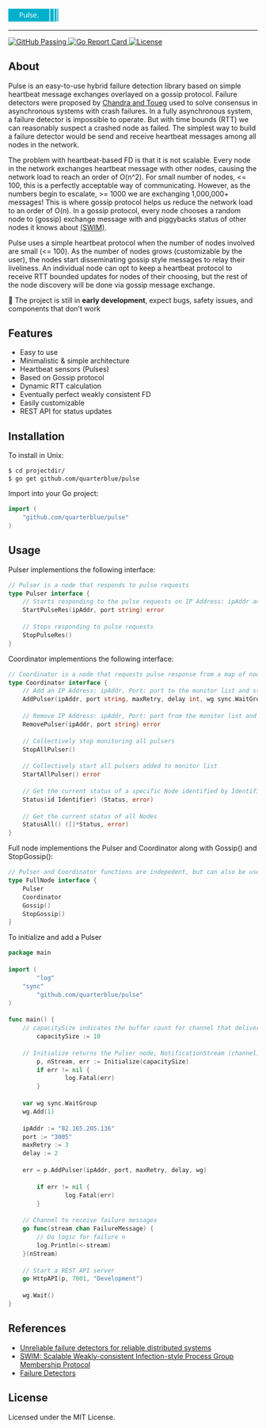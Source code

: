 
<p align="left">
        <img width="20%" src="https://raw.githubusercontent.com/quarterblue/pulse/main/static/pulsesvg.svg" alt="Parsec logo">
</p>

---
<a href="https://github.com/quarterblue/pulse/actions/workflows/go.yml" target="_blank">
  <img src="https://github.com/quarterblue/pulse/actions/workflows/go.yml/badge.svg" alt="GitHub Passing">
</a>
<a href="https://goreportcard.com/report/github.com/quarterblue/pulse" target="_blank">
  <img src="https://img.shields.io/badge/go%20report-A+-brightgreen.svg?style=flat" alt="Go Report Card">
</a>
<a href="https://github.com/quarterblue/pulse/blob/main/LICENSE" target="_blank">
  <img src="https://img.shields.io/badge/license-MIT-blue.svg" alt="License">
</a>

## About

Pulse is an easy-to-use hybrid failure detection library based on simple heartbeat message exchanges overlayed on a gossip protocol. Failure detectors were proposed by <a href="https://dl.acm.org/doi/10.1145/226643.226647">Chandra and Toueg</a> used to solve consensus in asynchronous systems with crash failures. In a fully asynchronous system, a failure detector is impossible to operate. But with time bounds (RTT) we can reasonably suspect a crashed node as failed. The simplest way to build a failure detector would be send and receive heartbeat messages among all nodes in the network.

The problem with heartbeat-based FD is that it is not scalable. Every node in the network exchanges heartbeat message with other nodes, causing the network load to reach an order of O(n^2). For small number of nodes, <= 100, this is a perfectly acceptable way of communicating. However, as the numbers begin to escalate, >= 1000 we are exchanging 1,000,000+ messages! This is where gossip protocol helps us reduce the network load to an order of O(n). In a gossip protocol, every node chooses a random node to (gossip) exchange message with and piggybacks status of other nodes it knows about <a href="https://www.cs.cornell.edu/projects/Quicksilver/public_pdfs/SWIM.pdf">(SWIM)</a>. 

Pulse uses a simple heartbeat protocol when the number of nodes involved are small (<= 100). As the number of nodes grows (customizable by the user), the nodes start disseminating gossip style messages to relay their liveliness. An individual node can opt to keep a heartbeat protocol to receive RTT bounded updates for nodes of their choosing, but the rest of the node discovery will be done via gossip message exchange.

🚧 The project is still in <b>early development</b>, expect bugs, safety issues, and components that don't work

## Features

- Easy to use
- Minimalistic & simple architecture
- Heartbeat sensors (Pulses)
- Based on Gossip protocol
- Dynamic RTT calculation
- Eventually perfect weakly consistent FD
- Easily customizable
- REST API for status updates


## Installation

To install in Unix:

```shell
$ cd projectdir/
$ go get github.com/quarterblue/pulse
```

Import into your Go project:

```go
import (
  	"github.com/quarterblue/pulse"
)
```


## Usage

Pulser implementions the following interface:

```go
// Pulser is a node that responds to pulse requests
type Pulser interface {
	// Starts responding to the pulse requests on IP Address: ipAddr and Port: port
	StartPulseRes(ipAddr, port string) error

	// Stops responding to pulse requests
	StopPulseRes()
}
```

Coordinator implementions the following interface:

```go
// Coordinator is a node that requests pulse response from a map of nodes
type Coordinator interface {
	// Add an IP Address: ipAddr, Port: port to the monitor list and start asking for pulses
	AddPulser(ipAddr, port string, maxRetry, delay int, wg sync.WaitGroup) error

	// Remove IP Address: ipAddr, Port: port from the monitor list and stop asking for pulses
	RemovePulser(ipAddr, port string) error

	// Collectively stop monitoring all pulsers
	StopAllPulser()

	// Collectively start all pulsers added to monitor list
	StartAllPulser() error

	// Get the current status of a specific Node identified by Identifier
	Status(id Identifier) (Status, error)

	// Get the current status of all Nodes
	StatusAll() ([]*Status, error)
}
```

Full node implementions the Pulser and Coordinator along with Gossip() and StopGossip():

```go
// Pulser and Coordinator functions are indepedent, but can also be used together as a Full node
type FullNode interface {
	Pulser
	Coordinator
	Gossip()
	StopGossip()
}
```

To initialize and add a Pulser

```go
package main

import (
        "log"
	"sync"
        "github.com/quarterblue/pulse"
)

func main() {
	// capacitySize indicates the buffer count for channel that delivers the notification for failed nodes
        capacitySize := 10
	
	// Initialize returns the Pulser node, NotificationStream (channel) and err
        p, nStream, err := Initialize(capacitySize)
        if err != nil {
                log.Fatal(err)
        }
	
	var wg sync.WaitGroup
	wg.Add(1)
	
	ipAddr := "82.165.205.136"
	port := "3005"
	maxRetry := 3
	delay := 2
	
	err = p.AddPulser(ipAddr, port, maxRetry, delay, wg)
        
        if err != nil {
                log.Fatal(err)
        }
	
	// Channel to receive failure messages
	go func(stream chan FailureMessage) {
		// Do logic for failure n
		log.Println(<-stream)
	}(nStream)
	
	// Start a REST API server
	go HttpAPI(p, 7001, "Development")
	
	wg.Wait()
}
```

## References

- <a href="https://dl.acm.org/doi/10.1145/226643.226647">Unreliable failure detectors for reliable distributed systems</a>
- <a href="https://www.cs.cornell.edu/projects/Quicksilver/public_pdfs/SWIM.pdf">SWIM: Scalable Weakly-consistent Infection-style Process Group Membership Protocol</a>
- <a href="https://www.cs.yale.edu/homes/aspnes/pinewiki/FailureDetectors.html">Failure Detectors</a>


## License

Licensed under the MIT License.
